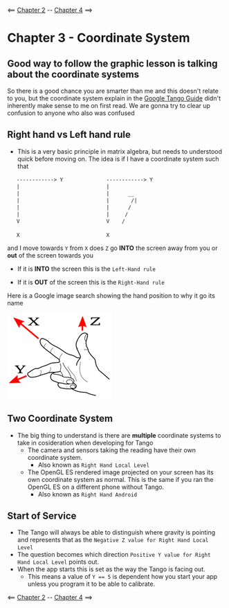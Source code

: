 <== [Chapter 2](./Chapter_02.md) -- [Chapter 4](./Chapter_04.md) ==>

# Chapter 3 - Coordinate System

Good way to follow the graphic lesson is talking about the coordinate systems
--------

So there is a good chance you are smarter than me and this doesn't relate to you, but the coordinate system explain in the [Google Tango Guide](https://developers.google.com/tango/overview/coordinate-systems) didn't inherently make sense to me on first read. We are gonna try to clear up confusion to anyone who also was confused

## Right hand vs Left hand rule
* This is a very basic principle in matrix algebra, but needs to understood quick before moving on. The idea is if I have a coordinate system such that

```
   ------------> Y              ------------> Y
   |                            |
   |                            |      __ 
   |                            |       /|
   |                            |      /
   |                            |     /  
   V                            V    /
                                        
   X                            X
```

and I move towards `Y` from `X` does `Z` go **INTO** the screen away from you or **out** of the screen towards you

* If it is **INTO** the screen this is the `Left-Hand rule`

* If it is **OUT** of the screen this is the `Right-Hand rule`

Here is a Google image search showing the hand position to why it go its name

![Right Hand Rule](../Images/Right_Hand_Rule.png)

## Two Coordinate System
* The big thing to understand is there are **multiple** coordinate systems to take in cosideration when developing for Tango
    * The camera and sensors taking the reading have their own coordinate system.
        * Also known as `Right Hand Local Level`
    * The OpenGL ES rendered image projected on your screen has its own coordinate system as normal. This is the same if you ran the OpenGL ES on a different phone without Tango.
        * Also known as `Right Hand Android`

## Start of Service
* The Tango will always be able to distinguish where gravity is pointing and represents that as the `Negative Z value for Right Hand Local Level`
* The question becomes which direction `Positive Y value for Right Hand Local Level` points out.
* When the app starts this is set as the way the Tango is facing out.
    * This means a value of `Y == 5` is dependent how you start your app unless you program it to be able to calibrate. 

<== [Chapter 2](./Chapter_02.md) -- [Chapter 4](./Chapter_04.md) ==>
